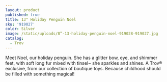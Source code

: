 ```yaml
---
layout: product
published: true
title: 13" Holiday Penguin Noel
sku: '919027'
color: Silver
image: /static/uploads/8”-13-holiday-penguin-noel-919028-919027.jpg
catalog:
  - Trov
---
```

Meet Noel, our holiday penguin. She has a glitter bow, eye, and shimmer feet, with soft long fur mixed with tinsel~ she sparkles and shines.  A Trov® exclusive, from our collection of boutique toys. Because childhood should be filled with something magical!
